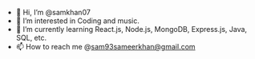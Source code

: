 - 👋 Hi, I’m @samkhan07
- 👀 I’m interested in Coding and music.
- 🌱 I’m currently learning React.js, Node.js, MongoDB, Express.js, Java, SQL, etc.
- 📫 How to reach me @sam93sameerkhan@gmail.com

<!---
samkhan07/samkhan07 is a ✨ special ✨ repository because its `README.md` (this file) appears on your GitHub profile.
You can click the Preview link to take a look at your changes.
--->
